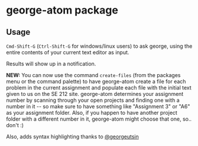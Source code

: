 # george-atom package

## Usage
`Cmd-Shift-G` (`Ctrl-Shift-G` for windows/linux users) to ask george, using the entire contents of your current text editor as input.

Results will show up in a notification.

**NEW:** You can now use the command `create-files` (from the packages menu or the command palette) to have george-atom create a file for each problem in the current assignment and populate each file with the initial text given to us on the SE 212 site.
george-atom determines your assignment number by scanning through your open projects and finding one with a number in it -- so make sure to have something like "Assignment 3" or "A6" as your assignment folder. Also, if you happen to have another project folder with a different number in it, george-atom might choose that one, so.. don't :)

Also, adds syntax highlighting thanks to [@georgeutsin](https://github.com/georgeutsin)
